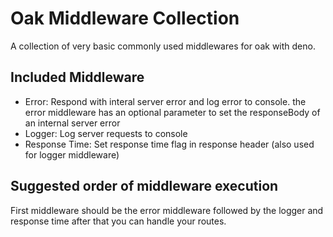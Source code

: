 # Oak Middleware Collection

A collection of very basic commonly used middlewares for oak with deno.

## Included Middleware

- Error: Respond with interal server error and log error to console. the error middleware has an optional parameter to set the responseBody of an internal server error
- Logger: Log server requests to console
- Response Time: Set response time flag in response header (also used for logger middleware)

## Suggested order of middleware execution

First middleware should be the error middleware followed by the logger and response time after that you can handle your routes.

